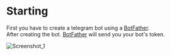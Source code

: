 # Starting

First you have to create a telegram bot using a [BotFather](https://t.me/BotFather).  
After creating the bot. [BotFather](https://t.me/BotFather) will send you your bot's token.  
  
![Screenshot_1](https://user-images.githubusercontent.com/20659925/178162944-3868c067-6d90-467b-9d51-4f929ea07b23.png)
